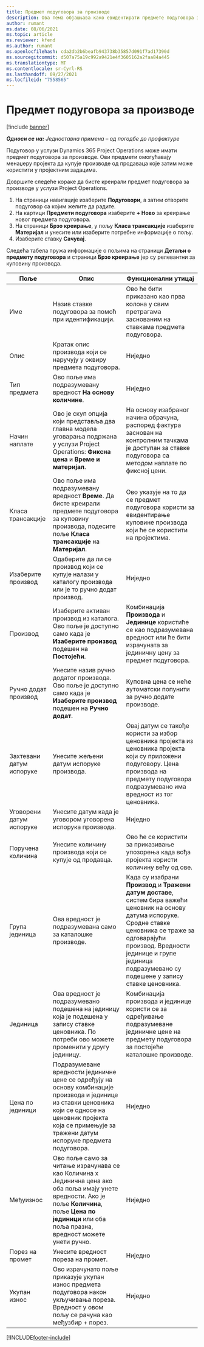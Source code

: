 ```yaml
---
title: Предмет подуговора за производе
description: Ова тема објашњава како евидентирати предмете подуговора за производе и користити различита поља за бележење куповине производа од продаваца.
author: rumant
ms.date: 08/06/2021
ms.topic: article
ms.reviewer: kfend
ms.author: rumant
ms.openlocfilehash: cda2db2b6beafb943738b35857d091f7ad17390d
ms.sourcegitcommit: d507a75a19c992a9421e4f3605162a2faa84a445
ms.translationtype: MT
ms.contentlocale: sr-Cyrl-RS
ms.lasthandoff: 09/27/2021
ms.locfileid: "7558565"
---
```

# <a name="subcontract-lines-for-products"></a>Предмет подуговора за производе

[!include [banner](../../includes/dataverse-preview.md)]

_**Односи се на:** Једноставна примена – од погодбе до профактуре_

Подуговор у услузи Dynamics 365 Project Operations може имати предмет подуговора за производе. Ови предмети омогућавају менаџеру пројекта да купује производе од продаваца које затим може користити у пројектним задацима.

Довршите следеће кораке да бисте креирали предмет подуговора за производе у услузи Project Operations.

1. На страници навигације изаберите **Подуговори**, а затим отворите подуговор са којим желите да радите. 
2. На картици **Предмети подуговора** изаберите **+ Ново** за креирање новог предмета подуговора.
3. На страници **Брзо креирање**, у пољу **Класа трансакције** изаберите **Материјал** и унесите или изаберите потребне информације о пољу. 
4. Изаберите ставку **Сачувај**.

Следећа табела пружа информације о пољима на страници **Детаљи о предмету подуговора** и страници **Брзо креирање** јер су релевантни за куповину производа.

| Поље | Опис | Функционални утицај|
| ----- | ----------- | ----------- |
| Име | Назив ставке подуговора за помоћ при идентификацији. |Ово ће бити приказано као прва колона у свим претрагама заснованим на ставкама предмета подуговора.
| Опис | Кратак опис производа који се наручују у оквиру предмета подуговора. | Ниједно |
| Тип предмета | Ово поље има подразумевану вредност **На основу количине**. |Ниједно |
| Начин наплате | Ово је скуп опција који представља два главна модела уговарања подржана у услузи Project Operations: **Фиксна цена** и **Време и материјал**. | На основу изабраног начина обрачуна, распоред фактура заснован на контролним тачкама је доступан за ставке подуговора са методом наплате по фиксној цени. |
| Класа трансакције |Ово поље има подразумевану вредност **Време**. Да бисте креирали предмете подуговора за куповину производа, подесите поље **Класа трансакције** на **Материјал**.  | Ово указује на то да се предмет подуговора користи за евидентирање куповине производа који ће се користити на пројектима. |
| Изаберите производ | Одаберите да ли се производ који се купује налази у каталогу производа или је то ручно додат производ. |Ниједно |
| Производ | Изаберите активан производ из каталога. Ово поље је доступно само када је **Изаберите производ** подешен на **Постојећи**. |Комбинација **Производа** и **Јединице** користиће се као подразумевана вредност или ће бити израчуната за јединичну цену за предмет подуговора.
| Ручно додат производ | Унесите назив ручно додатог производа. Ово поље је доступно само када је **Изаберите производ** подешен на **Ручно додат**.  |Куповна цена се неће аутоматски попунити за ручно додате производе.|
| Захтевани датум испоруке | Унесите жељени датум испоруке производа.| Овај датум се такође користи за избор ценовника пројекта из ценовника пројекта који су приложени подуговору. Цена производа на предмету подуговора подразумевано има вредност из тог ценовника. |
| Уговорени датум испоруке | Унесите датум када је уговором уговорена испорука производа.  |Ниједно|
| Поручена количина | Унесите количину производа који се купује од продавца.| Ово ће се користити за приказивање упозорења када вођа пројекта користи количину већу од ове.|
| Група јединица | Ова вредност је подразумевана само за каталошке производе. |Када су изабрани **Производ** и **Тражени датум доставе**, систем бира важећи ценовник на основу датума испоруке. Сродне ставке ценовника се траже за одговарајући производ. Вредности јединице и групе јединица подразумевано су подешене у запису ставке ценовника. |
| Јединица | Ова вредност је подразумевано подешена на јединицу која је подешена у запису ставке ценовника. По потреби ово можете променити у другу јединицу.| Комбинација производа и јединице користи се за одређивање подразумеване јединичне цене на предмету подуговора за постојеће каталошке производе. |
| Цена по јединици | Подразумеване вредности јединичне цене се одређују на основу комбинације производа и јединице из ставки ценовника који се односе на ценовник пројекта која се примењује за тражени датум испоруке предмета подуговора.  |Ниједно |
| Међуизнос | Ово поље само за читање израчунава се као Количина x Јединична цена ако оба поља имају унете вредности. Ако је поље **Количина**, поље **Цена по јединици** или оба поља празна, вредност можете унети ручно.  |Ниједно |
| Порез на промет | Унесите вредност пореза на промет. |Ниједно |
| Укупан износ | Ово израчунато поље приказује укупан износ предмета подуговора након укључивања пореза. Вредност у овом пољу се рачуна као међузбир + порез. |Ниједно |


[!INCLUDE[footer-include](../../includes/footer-banner.md)]
